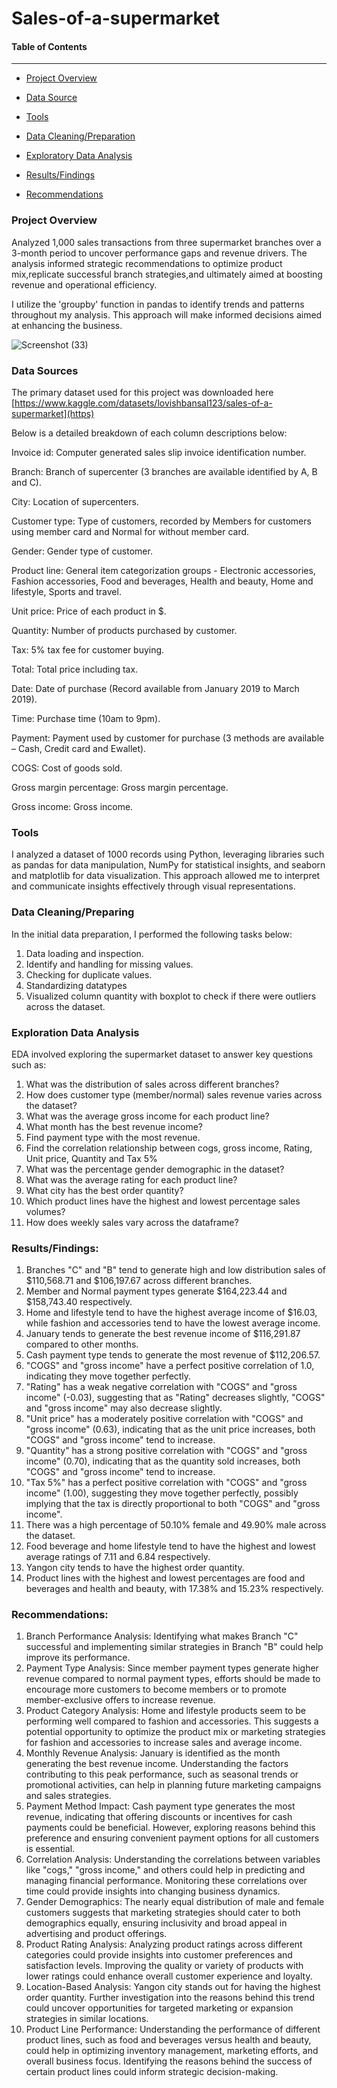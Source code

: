 # Sales-of-a-supermarket


#### Table of Contents
---------------------

-  [Project Overview](#Project_Overview)

-  [Data Source](#Data_Source)

-  [Tools](#Tools)

-  [Data Cleaning/Preparation](#Data_Cleaning/Preparation)

-  [Exploratory Data Analysis](#Exploratory_Data_Analysis)

-  [Results/Findings](#Results/Findings)

-  [Recommendations](#Recommendations)


### Project Overview

Analyzed 1,000 sales transactions from three supermarket branches over a 3-month period to uncover performance gaps and revenue drivers. The analysis informed strategic recommendations to optimize product mix,replicate successful branch strategies,and ultimately aimed at boosting revenue and operational efficiency.

I utilize the 'groupby' function in pandas to identify trends and patterns throughout my analysis. This approach will make informed decisions aimed at enhancing the business.

![Screenshot (33)](https://github.com/Luphen1/Sales-of-a-supermarket/assets/140397207/3011c378-1c90-46e3-a939-4005fa48fc58)

### Data Sources
The primary dataset used for this project was downloaded here [https://www.kaggle.com/datasets/lovishbansal123/sales-of-a-supermarket](https)

Below is a detailed breakdown of each column descriptions below:


Invoice id: Computer generated sales slip invoice identification number.

Branch: Branch of supercenter (3 branches are available identified by A, B and C).

City: Location of supercenters.

Customer type: Type of customers, recorded by Members for customers using member card and Normal for without member card.

Gender: Gender type of customer.

Product line: General item categorization groups - Electronic accessories, Fashion accessories, Food and beverages, Health and beauty, Home and lifestyle, Sports and travel.

Unit price: Price of each product in $.

Quantity: Number of products purchased by customer.

Tax: 5% tax fee for customer buying.

Total: Total price including tax.

Date: Date of purchase (Record available from January 2019 to March 2019).

Time: Purchase time (10am to 9pm).

Payment: Payment used by customer for purchase (3 methods are available – Cash, Credit card and Ewallet).

COGS: Cost of goods sold.

Gross margin percentage: Gross margin percentage.

Gross income: Gross income.

### Tools

I analyzed a dataset of 1000 records using Python, leveraging libraries such as pandas for data manipulation, NumPy for statistical insights, and seaborn and matplotlib for data visualization. This approach allowed me to interpret and communicate insights effectively through visual representations.




### Data Cleaning/Preparing
In the initial data preparation, I performed the following tasks below:


1. Data loading and inspection.
2. Identify and handling for missing values.
3. Checking for duplicate values.
4. Standardizing datatypes
5. Visualized column quantity with boxplot to check if there were outliers across the dataset.


### Exploration Data Analysis

EDA involved exploring the supermarket dataset to answer key questions such as:
1.	What was the distribution of sales across different branches?
2.	How does customer type (member/normal) sales revenue varies across the dataset?
3.	What was the average gross income for each product line?
4.	What month has the best revenue income?
5.	Find payment type with the most revenue.
6.	Find the correlation relationship between cogs, gross income, Rating, Unit price, Quantity and Tax 5%
7.	What was the percentage gender demographic in the dataset?
8.	What was the average rating for each product line?
9.	What city has the best order quantity?
10.	Which product lines have the highest and lowest percentage sales volumes?
11.	How does weekly sales vary across the dataframe?



### Results/Findings:


1.	Branches "C" and "B" tend to generate high and low distribution sales of $110,568.71 and $106,197.67 across different branches.
2.	Member and Normal payment types generate $164,223.44 and $158,743.40 respectively.
3.	Home and lifestyle tend to have the highest average income of $16.03, while fashion and accessories tend to have the lowest average income.
4.	January tends to generate the best revenue income of $116,291.87 compared to other months.
5.	Cash payment type tends to generate the most revenue of $112,206.57.
6.	"COGS" and "gross income" have a perfect positive correlation of 1.0, indicating they move together perfectly.
7.	"Rating" has a weak negative correlation with "COGS" and "gross income" (-0.03), suggesting that as "Rating" decreases slightly, "COGS" and "gross income" may also decrease slightly.
8.	"Unit price" has a moderately positive correlation with "COGS" and "gross income" (0.63), indicating that as the unit price increases, both "COGS" and "gross income" tend to increase.
9.	"Quantity" has a strong positive correlation with "COGS" and "gross income" (0.70), indicating that as the quantity sold increases, both "COGS" and "gross income" tend to increase.
10.	"Tax 5%" has a perfect positive correlation with "COGS" and "gross income" (1.00), suggesting they move together perfectly, possibly implying that the tax is directly proportional to both "COGS" 
     and "gross income".
11.	There was a high percentage of 50.10% female and 49.90% male across the dataset.
12.	Food beverage and home lifestyle tend to have the highest and lowest average ratings of 7.11 and 6.84 respectively.
13.	Yangon city tends to have the highest order quantity.
14.	Product lines with the highest and lowest percentages are food and beverages and health and beauty, with 17.38% and 15.23% respectively.



### Recommendations:

1.	Branch Performance Analysis: Identifying what makes Branch "C" successful and implementing similar strategies in Branch "B" could help improve its performance.
2.	Payment Type Analysis: Since member payment types generate higher revenue compared to normal payment types, efforts should be made to encourage more customers to become members or to promote member-exclusive offers to increase revenue.
3.	Product Category Analysis: Home and lifestyle products seem to be performing well compared to fashion and accessories. This suggests a potential opportunity to optimize the product mix or marketing strategies for fashion and accessories to increase sales and average income.
4.	Monthly Revenue Analysis: January is identified as the month generating the best revenue income. Understanding the factors contributing to this peak performance, such as seasonal trends or promotional activities, can help in planning future marketing campaigns and sales strategies.
5.	Payment Method Impact: Cash payment type generates the most revenue, indicating that offering discounts or incentives for cash payments could be beneficial. However, exploring reasons behind this preference and ensuring convenient payment options for all customers is essential.
6.	Correlation Analysis: Understanding the correlations between variables like "cogs," "gross income," and others could help in predicting and managing financial performance. Monitoring these correlations over time could provide insights into changing business dynamics.
7.	Gender Demographics: The nearly equal distribution of male and female customers suggests that marketing strategies should cater to both demographics equally, ensuring inclusivity and broad appeal in advertising and product offerings.
8.	Product Rating Analysis: Analyzing product ratings across different categories could provide insights into customer preferences and satisfaction levels. Improving the quality or variety of products with lower ratings could enhance overall customer experience and loyalty.
9.	Location-Based Analysis: Yangon city stands out for having the highest order quantity. Further investigation into the reasons behind this trend could uncover opportunities for targeted marketing or expansion strategies in similar locations.
10.	Product Line Performance: Understanding the performance of different product lines, such as food and beverages versus health and beauty, could help in optimizing inventory management, marketing efforts, and overall business focus. Identifying the reasons behind the success of certain product lines could inform strategic decision-making.







